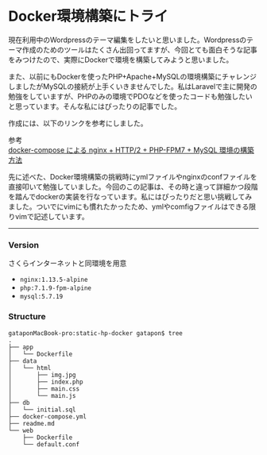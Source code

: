 
Docker環境構築にトライ
===============

現在利用中のWordpressのテーマ編集をしたいと思いました。Wordpressのテーマ作成のためのツールはたくさん出回ってますが、今回とても面白そうな記事をみつけたので、実際にDockerで環境を構築してみようと思いました。  

また、以前にもDockerを使ったPHP+Apache+MySQLの環境構築にチャレンジしましたがMySQLの接続が上手くいきませんでした。私はLaravelで主に開発の勉強をしていますが、PHPのみの環境でPDOなどを使ったコードも勉強したいと思っています。そんな私にはぴったりの記事でした。
  
  
  
作成には、以下のリンクを参考にしました。  

参考  
[docker-compose による nginx + HTTP/2 + PHP-FPM7 + MySQL 環境の構築方法](https://tech.recruit-mp.co.jp/infrastructure/post-12795/)

先に述べた、Docker環境構築の挑戦時にymlファイルやnginxのconfファイルを直接叩いて勉強していました。今回のこの記事は、その時と違って詳細かつ段階を踏んでdockerの実装を行なっています。私にはぴったりだと思い挑戦してみました。ついでにvimにも慣れたかったため、ymlやcomfigファイルはできる限りvimで記述しています。

***

### Version

さくらインターネットと同環境を用意

 - `nginx:1.13.5-alpine`
 - `php:7.1.9-fpm-alpine`
 - `mysql:5.7.19`

### Structure

```
gataponMacBook-pro:static-hp-docker gatapon$ tree
.
├── app
│   └── Dockerfile
├── data
│   └── html
│       ├── img.jpg
│       ├── index.php
│       ├── main.css
│       └── main.js
├── db
│   └── initial.sql
├── docker-compose.yml
├── readme.md
└── web
    ├── Dockerfile
    └── default.conf
```
